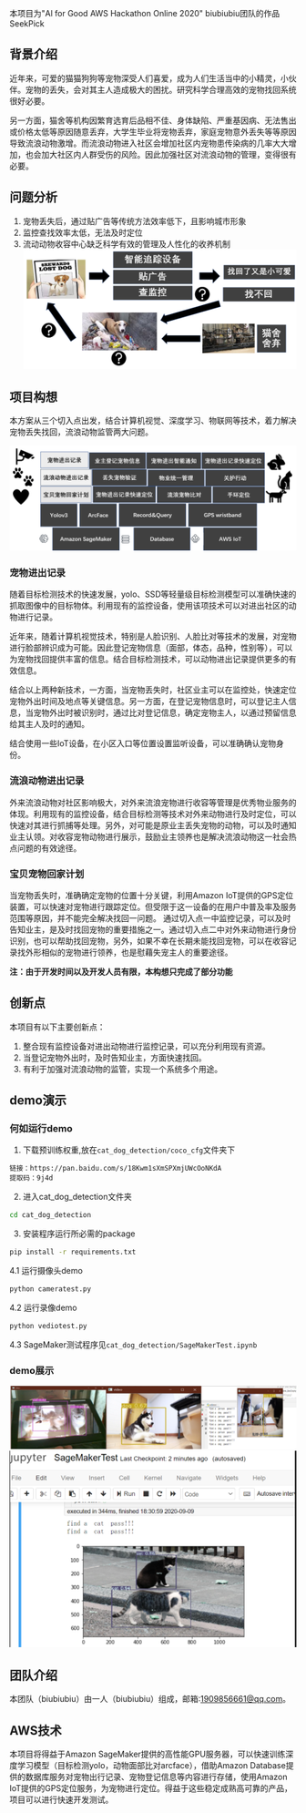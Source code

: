 本项目为"Al for Good AWS Hackathon Online 2020" biubiubiu团队的作品SeekPick

## 背景介绍

近年来，可爱的猫猫狗狗等宠物深受人们喜爱，成为人们生活当中的小精灵，小伙伴。宠物的丢失，会对其主人造成极大的困扰。研究科学合理高效的宠物找回系统很好必要。

另一方面，猫舍等机构因繁育选育后品相不佳、身体缺陷、严重基因病、无法售出或价格太低等原因随意丢弃，大学生毕业将宠物丢弃，家庭宠物意外丢失等等原因导致流浪动物激增。而流浪动物进入社区会增加社区内宠物患传染病的几率大大增加，也会加大社区内人群受伤的风险。因此加强社区对流浪动物的管理，变得很有必要。
## 问题分析

1. 宠物丢失后，通过贴广告等传统方法效率低下，且影响城市形象
2. 监控查找效率太低，无法及时定位
3. 流动动物收容中心缺乏科学有效的管理及人性化的收养机制
![q.jpg](img/q.png)

## 项目构想
本方案从三个切入点出发，结合计算机视觉、深度学习、物联网等技术，着力解决宠物丢失找回，流浪动物监管两大问题。

![framework](img/framework2.png)

### **宠物进出记录**
随着目标检测技术的快速发展，yolo、SSD等轻量级目标检测模型可以准确快速的抓取图像中的目标物体。利用现有的监控设备，使用该项技术可以对进出社区的动物进行记录。

近年来，随着计算机视觉技术，特别是人脸识别、人脸比对等技术的发展，对宠物进行脸部辨识成为可能。因此登记宠物信息（面部，体态，品种，性别等），可以为宠物找回提供丰富的信息。结合目标检测技术，可以动物进出记录提供更多的有效信息。

结合以上两种新技术，一方面，当宠物丢失时，社区业主可以在监控处，快速定位宠物外出时间及地点等关键信息。另一方面，在登记宠物信息时，可以登记主人信息，当宠物外出时被识别时，通过比对登记信息，确定宠物主人，以通过预留信息给其主人及时的通知。

结合使用一些IoT设备，在小区入口等位置设置监听设备，可以准确确认宠物身份。

### **流浪动物进出记录**

外来流浪动物对社区影响极大，对外来流浪宠物进行收容等管理是优秀物业服务的体现。利用现有的监控设备，结合目标检测等技术对外来动物进行及时定位，可以快速对其进行抓捕等处理。另外，对可能是原业主丢失宠物的动物，可以及时通知业主认领。对收容宠物动物进行展示，鼓励业主领养也是解决流浪动物这一社会热点问题的有效途径。

### **宝贝宠物回家计划**
当宠物丢失时，准确确定宠物的位置十分关键，利用Amazon IoT提供的GPS定位装置，可以快速对宠物进行跟踪定位。但受限于这一设备的在用户中普及率及服务范围等原因，并不能完全解决找回一问题。
通过切入点一中监控记录，可以及时告知业主，是及时找回宠物的重要措施之一。通过切入点二中对外来动物进行身份识别，也可以帮助找回宠物，另外，如果不幸在长期未能找回宠物，可以在收容记录找外形相似的宠物进行领养，也是慰藉失宠主人的重要途径。

**注：由于开发时间以及开发人员有限，本构想只完成了部分功能**

## 创新点
本项目有以下主要创新点：
1. 整合现有监控设备对进出动物进行监控记录，可以充分利用现有资源。
2. 当登记宠物外出时，及时告知业主，方面快速找回。
3. 有利于加强对流浪动物的监管，实现一个系统多个用途。

## demo演示

### **何如运行demo**
1. 下载预训练权重,放在`cat_dog_detection/coco_cfg`文件夹下
```bash
链接：https://pan.baidu.com/s/18Kwm1sXmSPXmjUWcOoNKdA 
提取码：9j4d
```
2. 进入cat_dog_detection文件夹
```bash
cd cat_dog_detection
```
3. 安装程序运行所必需的package
```bash
pip install -r requirements.txt
```
4.1 运行摄像头demo
```bash
python cameratest.py
```
4.2 运行录像demo
```bash
python vediotest.py
```
4.3 SageMaker测试程序见`cat_dog_detection/SageMakerTest.ipynb`
### **demo展示**
![demo](img/final.png)
![demo](img/cat3.png)

## 团队介绍
本团队（biubiubiu）由一人（biubiubiu）组成，邮箱:1909856661@qq.com。

## AWS技术
本项目将得益于Amazon SageMaker提供的高性能GPU服务器，可以快速训练深度学习模型（目标检测yolo，动物面部比对arcface），借助Amazon Database提供的数据库服务对宠物出行记录、宠物登记信息等内容进行存储，使用Amazon IoT提供的GPS定位服务，为宠物进行定位。得益于这些稳定成熟高可靠的产品，项目可以进行快速开发测试。
 